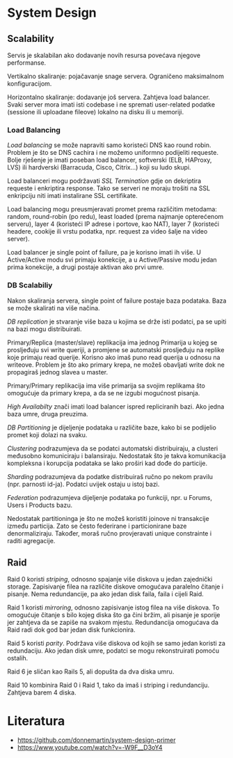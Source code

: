 # System Design

## Scalability

Servis je skalabilan ako dodavanje novih resursa povećava njegove performanse.

Vertikalno skaliranje: pojačavanje snage servera. Ograničeno maksimalnom konfiguracijom.

Horizontalno skaliranje: dodavanje još servera. Zahtjeva load balancer. Svaki server mora imati isti codebase i ne spremati user-related podatke (sessione ili uploadane fileove) lokalno na disku ili u memoriji.

### Load Balancing

*Load balancing* se može napraviti samo koristeći DNS kao round robin. Problem je što se DNS cachira i ne možemo uniformno podijeliti requeste. Bolje rješenje je imati poseban load balancer, softverski (ELB, HAProxy, LVS) ili hardverski (Barracuda, Cisco, Citrix...) koji su ludo skupi.

Load balanceri mogu podržavati *SSL Termination* gdje on dekriptira requeste i enkriptira response. Tako se serveri ne moraju trošiti na SSL enkripciju niti imati instalirane SSL certifikate.

Load balancing mogu preusmjeravati promet prema različitim metodama: random, round-robin (po redu), least loaded (prema najmanje opterećenom serveru), layer 4 (koristeći IP adrese i portove, kao NAT), layer 7 (koristeći headere, cookije ili vrstu podatka, npr. request za video šalje na video server).

Load balancer je single point of failure, pa je korisno imati ih više. U Active/Active modu svi primaju konekcije, a u Active/Passive modu jedan prima konekcije, a drugi postaje aktivan ako prvi umre.

### DB Scalabiliy

Nakon skaliranja servera, single point of failure postaje baza podataka. Baza se može skalirati na više načina.

*DB replication* je stvaranje više baza u kojima se drže isti podatci, pa se upiti na bazi mogu distribuirati.

Primary/Replica (master/slave) replikacija ima jednog Primarija u kojeg se prosljeđuju svi write queriji, a promjene se automatski prosljeđuju na replike koje primaju read querije. Korisno ako imaš puno read querija u odnosu na writeove. Problem je što ako primary krepa, ne možeš obavljati write dok ne propagiraš jednog slavea u master.

Primary/Primary replikacija ima više primarija sa svojim replikama što omogućuje da primary krepa, a da se ne izgubi mogućnost pisanja.

*High Availabilty* znači imati load balancer ispred repliciranih bazi. Ako jedna baza umre, druga preuzima.

*DB Partitioning* je dijeljenje podataka u različite baze, kako bi se podijelio promet koji dolazi na svaku.

*Clustering* podrazumjeva da se podatci automatski distribuiraju, a clusteri međusobno komuniciraju i balansiraju. Nedostatak što je takva komunikacija kompleksna i korupcija podataka se lako proširi kad dođe do particije.

*Sharding* podrazumjeva da podatke distribuiraš ručno po nekom pravilu (npr. parnosti id-ja). Podatci uvijek ostaju u istoj bazi.

*Federation* podrazumjeva dijeljenje podataka po funkciji, npr. u Forums, Users i Products bazu.

Nedostatak partitioninga je što ne možeš koristiti joinove ni transakcije između particija. Zato se često federirane i particionirane baze denormaliziraju. Također, moraš ručno provjeravati unique constrainte i raditi agregacije.

## Raid

Raid 0 koristi *striping*, odnosno spajanje više diskova u jedan zajednički storage. Zapisivanje filea na različite diskove omogućava paralelno čitanje i pisanje. Nema redundancije, pa ako jedan disk faila, faila i cijeli Raid.

Raid 1 koristi *mirroring*, odnosno zapisivanje istog filea na više diskova. To omogućuje čitanje s bilo kojeg diska što ga čini bržim, ali pisanje je sporije jer zahtjeva da se zapiše na svakom mjestu. Redundancija omogućava da Raid radi dok god bar jedan disk funkcionira.

Raid 5 koristi *parity*. Podržava više diskova od kojih se samo jedan koristi za redundaciju. Ako jedan disk umre, podatci se mogu rekonstruirati pomoću ostalih.

Raid 6 je sličan kao Rails 5, ali dopušta da dva diska umru.

Raid 10 kombinira Raid 0 i Raid 1, tako da imaš i striping i redundanciju. Zahtjeva barem 4 diska.

# Literatura

* https://github.com/donnemartin/system-design-primer
* https://www.youtube.com/watch?v=-W9F__D3oY4
